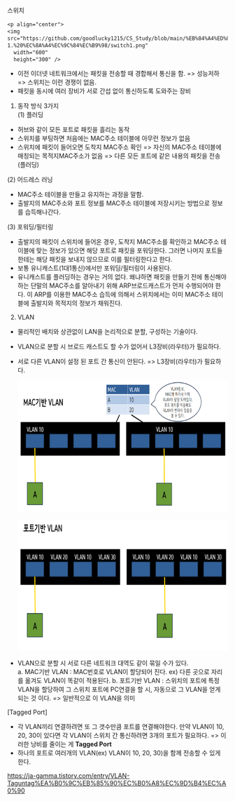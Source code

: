 스위치

    <p align="center">
    <img src="https://github.com/goodlucky1215/CS_Study/blob/main/%EB%84%A4%ED%8A%B8%EC%9B%8C%ED%81%AC/tcp_ip%EA%B3%84%EC%B8%B5(5%EA%B3%84%EC%B8%B5)/%EC%82%AC%EC%A7%84/2-1.%20%EC%8A%A4%EC%9C%84%EC%B9%98/switch1.png"
      width="600"
      height="300" />

- 이전 이더넷 네트워크에서는 패킷을 전송할 때 경합해서 통신을 함. => 성능저하 => 스위치는 이런 경쟁이 없음.
- 패킷을 동시에 여러 장비가 서로 간섭 없이 통신하도록 도와주는 장비

1. 동작 방식 3가지  
   (1) 플러딩

- 허브와 같이 모든 포트로 패킷을 흘리는 동작
- 스위치를 부팅하면 처음에는 MAC주소 테이블에 아무런 정보가 없음
- 스위치에 패킷이 들어오면 도착지 MAC주소 확인 => 자신의 MAC주소 테이블에 매칭되는 목적지MAC주소가 없음 => 다른 모든 포트에 같은 내용의 패킷을 전송(플러딩)

(2) 어드레스 러닝

- MAC주소 테이블을 만들고 유지하는 과정을 말함.
- 출발지의 MAC주소와 포트 정보를 MAC주소 테이블에 저장시키는 방법으로 정보를 습득해나간다.

(3) 포워딩/필터링

- 출발지의 패킷이 스위치에 들어온 경우, 도착지 MAC주소를 확인하고 MAC주소 테이블에 맞는 정보가 있으면 해당 포트로 패킷을 포워딩한다. 그러면 나머지 포트들한테는 해당 패킷을 보내지 않으므로 이를 필터링한다고 한다.
- 보통 유니캐스트(1대1통신)에서만 포워딩/필터링이 사용된다.
- 유니캐스트를 플러딩하는 경우는 거의 없다. 왜냐하면 패킷을 만들기 전에 통신해야 하는 단말의 MAC주소를 알아내기 위해 ARP브로드캐스트가 먼저 수행되어야 한다. 이 ARP를 이용한 MAC주소 습득에 의해서 스위치에서는 이미 MAC주소 테이블에 출발지와 목적지의 정보가 채워진다.

2. VLAN

- 물리적인 배치와 상관없이 LAN을 논리적으로 분할, 구성하는 기술이다.
- VLAN으로 분할 시 브로드 캐스트도 할 수가 없어서 L3장비(라우터)가 필요하다.
- 서로 다른 VLAN이 설정 된 포트 간 통신이 안된다. => L3장비(라우터)가 필요하다.

    <p align="center">
    <img src="https://github.com/goodlucky1215/CS_Study/blob/main/%EB%84%A4%ED%8A%B8%EC%9B%8C%ED%81%AC/tcp_ip%EA%B3%84%EC%B8%B5(5%EA%B3%84%EC%B8%B5)/%EC%82%AC%EC%A7%84/2-1.%20%EC%8A%A4%EC%9C%84%EC%B9%98/MAC%EA%B8%B0%EB%B0%98%20VLAN.png"
      width="600"
      height="300" />

    <p align="center">
    <img src="https://github.com/goodlucky1215/CS_Study/blob/main/%EB%84%A4%ED%8A%B8%EC%9B%8C%ED%81%AC/tcp_ip%EA%B3%84%EC%B8%B5(5%EA%B3%84%EC%B8%B5)/%EC%82%AC%EC%A7%84/2-1.%20%EC%8A%A4%EC%9C%84%EC%B9%98/%ED%8F%AC%ED%8A%B8%EA%B8%B0%EB%B0%98VLAN.png"
      width="600"
      height="300" />

- VLAN으로 분할 시 서로 다른 네트워크 대역도 같이 묶일 수가 있다.  
  a. MAC기반 VLAN : MAC번호로 VLAN이 할당되어 진다. ex) 다른 곳으로 자리를 옮겨도 VLAN이 똑같이 적용된다.
  b. 포트기반 VLAN : 스위치의 포트에 특정 VLAN을 할당하여 그 스위치 포트에 PC연결을 할 시, 자동으로 그 VLAN을 얻게 되는 것 이다. => 일반적으로 이 VLAN을 의미

[Tagged Port]

- 각 VLAN끼리 연결하려면 또 그 갯수만큼 포트를 연결해야한다. 만약 VLAN이 10, 20, 30이 있다면 각 VLAN이 스위치 간 통신하려면 3개의 포트가 필요하다. => 이러한 낭비를 줄이는 게 **Tagged Port**
- 하나의 포트로 여러개의 VLAN(ex) VLAN이 10, 20, 30)을 함께 전송할 수 있게 한다.

https://ja-gamma.tistory.com/entry/VLAN-Taguntag%EA%B0%9C%EB%85%90%EC%B0%A8%EC%9D%B4%EC%A0%90
